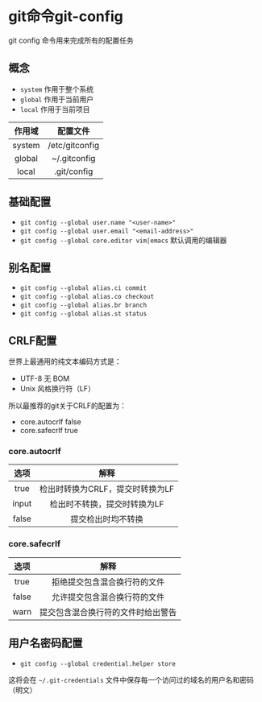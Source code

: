 # git命令git-config

git config 命令用来完成所有的配置任务

## 概念

* `system` 作用于整个系统
* `global` 作用于当前用户
* `local` 作用于当前项目

|作用域|配置文件|
|:----:|:------------:|
|system|/etc/gitconfig|
|global|~/.gitconfig  |
|local |.git/config   |

## 基础配置

* `git config --global user.name "<user-name>"`
* `git config --global user.email "<email-address>"`
* `git config --global core.editor vim|emacs` 默认调用的编辑器

## 别名配置

* `git config --global alias.ci commit`
* `git config --global alias.co checkout`
* `git config --global alias.br branch`
* `git config --global alias.st status`

## CRLF配置

世界上最通用的纯文本编码方式是：

* UTF-8 无 BOM
* Unix 风格换行符（LF）

所以最推荐的git关于CRLF的配置为：

* core.autocrlf false
* core.safecrlf true

### core.autocrlf

|选项|解释|
|:---:|:------------------------------:|
|true |检出时转换为CRLF，提交时转换为LF|
|input|检出时不转换，提交时转换为LF    |
|false|提交检出时均不转换              |

### core.safecrlf

|选项|解释|
|:---:|:--------------------------------:|
|true |拒绝提交包含混合换行符的文件      |
|false|允许提交包含混合换行符的文件      |
|warn |提交包含混合换行符的文件时给出警告|

## 用户名密码配置

* `git config --global credential.helper store`

这将会在 `~/.git-credentials` 文件中保存每一个访问过的域名的用户名和密码（明文）
